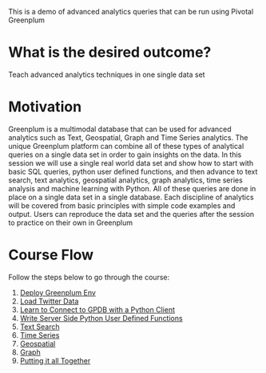 This is a demo of advanced analytics queries that can be run using Pivotal Greenplum

# What is the desired outcome?
Teach advanced analytics techniques in one single data set

# Motivation
Greenplum is a multimodal database that can be used for advanced analytics such as Text, Geospatial, Graph and Time Series analytics.  The unique Greenplum platform can combine all of these types of analytical queries on a single data set in order to gain insights on the data.  In this session we will use a single real world data set and show how to start with basic SQL queries, python user defined functions, and then advance to text search, text analytics, geospatial analytics, graph analytics, time series analysis and machine learning with Python.  All of these queries are done in place on a single data set in a single database.  Each discipline of analytics will be covered from basic principles with simple code examples and output.  Users can reproduce the data set and the queries after the session to practice on their own in Greenplum

# Course Flow
Follow the steps below to go through the course:

1. [Deploy Greenplum Env](https://github.com/greenplum-db/gp-magic-query/blob/master/deploy.md)
1. [Load Twitter Data](https://github.com/greenplum-db/gp-magic-query/blob/master/load-data-framework/load_sample_data.md)
1. [Learn to Connect to GPDB with a Python Client](https://github.com/greenplum-db/gp-magic-query/tree/master/pyclient)
1. [Write Server Side Python User Defined Functions](https://github.com/greenplum-db/gp-magic-query/tree/master/pyserver)
1. [Text Search](https://github.com/greenplum-db/gp-magic-query/tree/master/text)
1. [Time Series](https://github.com/greenplum-db/gp-magic-query/tree/master/time_series)
1. [Geospatial](https://github.com/greenplum-db/gp-magic-query/tree/master/geo)
1. [Graph](https://github.com/greenplum-db/gp-magic-query/tree/master/graph)
1. [Putting it all Together](https://github.com/greenplum-db/gp-magic-query/tree/master/putting-it-together)
